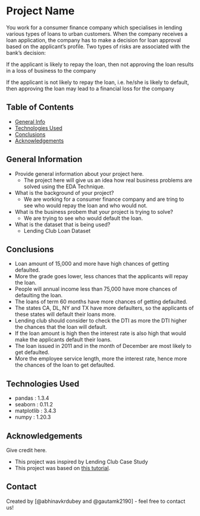 # Project Name
You work for a consumer finance company which specialises in lending various types of loans to urban customers. When the company receives a loan application, the company has to make a decision for loan approval based on the applicant’s profile. Two types of risks are associated with the bank’s decision:

If the applicant is likely to repay the loan, then not approving the loan results in a loss of business to the company

If the applicant is not likely to repay the loan, i.e. he/she is likely to default, then approving the loan may lead to a financial loss for the company


## Table of Contents
* [General Info](#general-information)
* [Technologies Used](#technologies-used)
* [Conclusions](#conclusions)
* [Acknowledgements](#acknowledgements)

<!-- You can include any other section that is pertinent to your problem -->

## General Information
- Provide general information about your project here.
  - The project here will give us an idea how real business problems are solved using the EDA Technique.
- What is the background of your project?
  - We are working for a consumer finance company and are tring to see who would repay the loan and who would not.
- What is the business probem that your project is trying to solve?
  - We are trying to see who would default the loan.
- What is the dataset that is being used?
  - Lending Club Loan Dataset

<!-- You don't have to answer all the questions - just the ones relevant to your project. -->

## Conclusions
- Loan amount of 15,000 and more have high chances of getting defaulted.
- More the grade goes lower, less chances that the applicants will repay the loan.
- People will annual income less than 75,000 have more chances of defaulting the loan.
- The loans of term 60 months have more chances of getting defaulted.
- The states CA, DL, NY and TX have more defaulters, so the applicants of these states will default their loans more.
- Lending club should consider to check the DTI as more the DTI higher the chances that the loan will default.
- If the loan amount is high then the interest rate is also high that would make the applicants default their loans.
- The loan issued in 2011 and in the month of December are most likely to get defaulted.
- More the employee service length, more the interest rate, hence more the chances of the loan to get defaulted.

<!-- You don't have to answer all the questions - just the ones relevant to your project. -->


## Technologies Used
- pandas : 1.3.4
- seaborn : 0.11.2
- matplotlib : 3.4.3
- numpy : 1.20.3

<!-- As the libraries versions keep on changing, it is recommended to mention the version of library used in this project -->

## Acknowledgements
Give credit here.
- This project was inspired by Lending Club Case Study
- This project was based on [this tutorial](https://learn.upgrad.com/course/1994/).


## Contact
Created by [@abhinavkrdubey and @gautamk2190] - feel free to contact us!


<!-- Optional -->
<!-- ## License -->
<!-- This project is open source and available under the [... License](). -->

<!-- You don't have to include all sections - just the one's relevant to your project -->